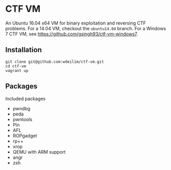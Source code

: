 # CTF VM

An Ubuntu 16.04 x64 VM for binary exploitation and reversing CTF problems. For a 14.04 VM, checkout the `ubuntu14.04` branch. For a Windows 7 CTF VM, see https://github.com/gsingh93/ctf-vm-windows7.

## Installation

```
git clone git@github.com:wdeilim/ctf-vm.git
cd ctf-vm
vagrant up
```

## Packages

Included packages

- pwndbg
- peda
- pwntools
- Pin
- AFL
- ROPgadget
- rp++
- xrop
- QEMU with ARM support
- angr
- zsh